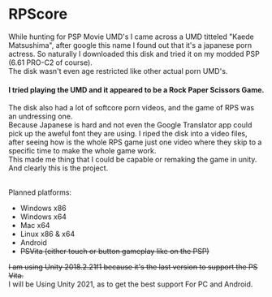 # RPScore

While hunting for PSP Movie UMD's I came across a UMD titteled "Kaede Matsushima", after google this name I found out that it's 
a japanese porn actress. So naturally I downloaded this disk and tried it on my modded PSP (6.61 PRO-C2 of course).<br>
The disk wasn't even age restricted like other actual porn UMD's.
<h4>I tried playing the UMD and it appeared to be a Rock Paper Scissors Game.</h4>
The disk also had a lot of softcore porn videos, and the game of RPS was an undressing one.<br>
Because Japanese is hard and not even the Google Translator app could pick up the aweful font they are using.
I riped the disk into a video files, after seeing how is the whole RPS game just one video where they skip to a specific time to make the whole game work.<br>
This made me thing that I could be capable or remaking the game in unity. And clearly this is the project.<br><br>

Planned platforms:
- Windows x86
- Windows x64
- Mac x64
- Linux x86 & x64
- Android
- ~~PSVita (either touch or button gameplay like on the PSP)~~

~~I am using Unity 2018.2.21f1 because it's the last version to support the PS Vita.~~<br>
I will be Using Unity 2021, as to get the best support For PC and Android.